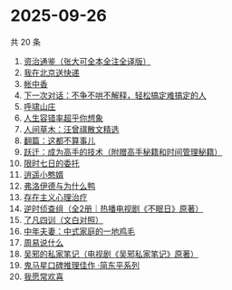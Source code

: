 # 2025-09-26

共 20 条

<!-- BEGIN WEREAD -->
<!-- 最后更新时间 2025-09-26 00:31:31 +0800 -->
1. [资治通鉴（张大可全本全注全译版）](https://weread.qq.com/web/bookDetail/33532d70813aba6ccg011cd8)
1. [我在北京送快递](https://weread.qq.com/web/bookDetail/51532c40813ab7c0ag019c84)
1. [帐中香](https://weread.qq.com/web/bookDetail/e3232920813aba5e1g01341c)
1. [下一次对话：不争不哄不解释，轻松搞定难搞定的人](https://weread.qq.com/web/bookDetail/04f326e0813aba18dg011e96)
1. [呼啸山庄](https://weread.qq.com/web/bookDetail/522324a0813aba395g0114fe)
1. [人生容错率超乎你想象](https://weread.qq.com/web/bookDetail/e8532490813aba685g01264e)
1. [人间草木：汪曾祺散文精选](https://weread.qq.com/web/bookDetail/67532b9071d3dced6757f99)
1. [翻篇：这都不算事儿](https://weread.qq.com/web/bookDetail/2ab321f0813aba67eg01528a)
1. [跃迁：成为高手的技术（附赠高手秘籍和时间管理秘籍）](https://weread.qq.com/web/bookDetail/e2532c505dec29e25739d5a)
1. [限时七日的委托](https://weread.qq.com/web/bookDetail/6d732ed0813aba5e4g017f42)
1. [逍遥小憨婿](https://weread.qq.com/web/bookDetail/b3332f20813aba573g018aea)
1. [弗洛伊德与为什么鸭](https://weread.qq.com/web/bookDetail/c8c32310813ab8250g018eec)
1. [存在主义心理治疗](https://weread.qq.com/web/bookDetail/538320a0813ab83e4g01836b)
1. [逆时侦查组（全2册｜热播电视剧《不眠日》原著）](https://weread.qq.com/web/bookDetail/e0132f00813aba6e2g015c80)
1. [了凡四训（文白对照）](https://weread.qq.com/web/bookDetail/7db324f0813aba21eg019948)
1. [中年夫妻：中式家庭的一地鸡毛](https://weread.qq.com/web/bookDetail/84d320b0813aba5b4g01798c)
1. [周易说什么](https://weread.qq.com/web/bookDetail/9d632660813aba3f4g01716a)
1. [吴邪的私家笔记（电视剧《吴邪私家笔记》原著）](https://weread.qq.com/web/bookDetail/2c932320813aba08fg0129b2)
1. [鬼马星口碑推理佳作 ·简东平系列](https://weread.qq.com/web/bookDetail/96332e10813aba6a2g01187b)
1. [我愿常欢喜](https://weread.qq.com/web/bookDetail/6d032db0813ab814cg01374d)
<!-- END WEREAD -->